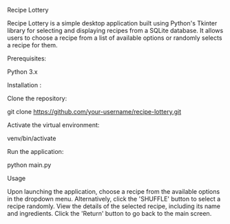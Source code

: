 Recipe Lottery


Recipe Lottery is a simple desktop application built using Python's Tkinter library for selecting and displaying recipes from a SQLite database. It allows users to choose a recipe from a list of available options or randomly selects a recipe for them.

Prerequisites:

Python 3.x



Installation :

Clone the repository:

git clone https://github.com/your-username/recipe-lottery.git


Activate the virtual environment: 

venv/bin/activate

Run the application:

python main.py

Usage

Upon launching the application, choose a recipe from the available options in the dropdown menu.
Alternatively, click the 'SHUFFLE' button to select a recipe randomly.
View the details of the selected recipe, including its name and ingredients.
Click the 'Return' button to go back to the main screen.
